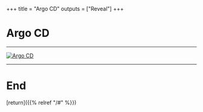 
+++
title = "Argo CD"
outputs = ["Reveal"]
+++

# Argo CD

---

[![Argo CD](/senare/images/argo.png)](https://argoproj.github.io/argo-cd/)

---

# End

[return]({{% relref "/#" %}})


